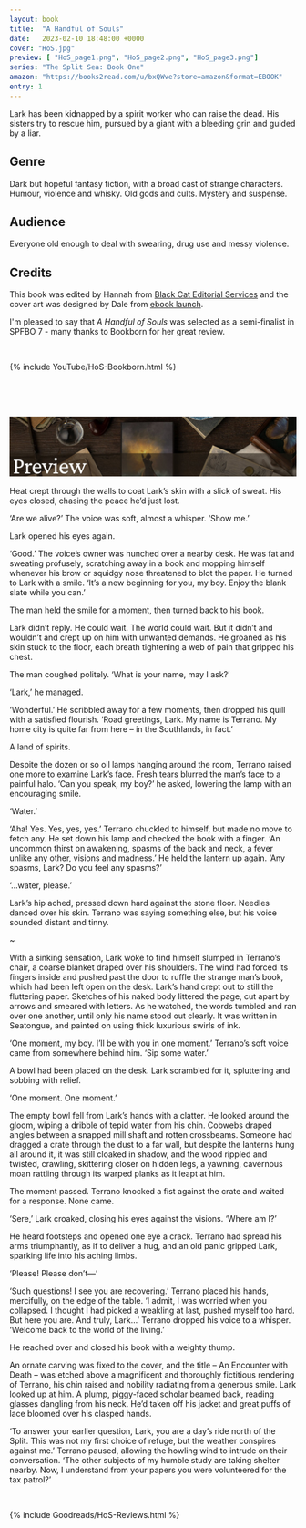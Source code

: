 ```yaml
---
layout: book
title:  "A Handful of Souls"
date:   2023-02-10 18:48:00 +0000
cover: "HoS.jpg"
preview: [ "HoS_page1.png", "HoS_page2.png", "HoS_page3.png"]
series: "The Split Sea: Book One"
amazon: "https://books2read.com/u/bxQWve?store=amazon&format=EBOOK"
entry: 1
---
```


Lark has been kidnapped by a spirit worker who can raise the dead. His sisters try to rescue him, pursued by a giant with a bleeding grin and guided by a liar.

## Genre
Dark but hopeful fantasy fiction, with a broad cast of strange characters. Humour, violence and whisky. Old gods and cults. Mystery and suspense. 

## Audience
Everyone old enough to deal with swearing, drug use and messy violence.

## Credits
This book was edited by Hannah from [Black Cat Editorial Services](https://blackcatedit.com/) and the cover art was designed by Dale from [ebook launch](https://ebooklaunch.com/).

I'm pleased to say that *A Handful of Souls* was selected as a semi-finalist in SPFBO 7 - many thanks to Bookborn for her great review.

<br />

{% include YouTube/HoS-Bookborn.html %}

<br />
<br />
<br />

![alt text](/assets/preview.jpg "Preview")

Heat crept through the walls to coat Lark’s skin with a slick of sweat. His eyes closed, chasing the peace he’d just lost.

‘Are we alive?’ The voice was soft, almost a whisper. ‘Show me.’

Lark opened his eyes again.

‘Good.’ The voice’s owner was hunched over a nearby desk. He was fat and sweating profusely, scratching away in a book and mopping himself whenever his brow or squidgy nose threatened to blot the paper. He turned to Lark with a smile. ‘It’s a new beginning for you, my boy. Enjoy the blank slate while you can.’

The man held the smile for a moment, then turned back to his book.

Lark didn’t reply. He could wait. The world could wait. But it didn’t and wouldn’t and crept up on him with unwanted demands. He groaned as his skin stuck to the floor, each breath tightening a web of pain that gripped his chest.

The man coughed politely. ‘What is your name, may I ask?’

‘Lark,’ he managed.

‘Wonderful.’ He scribbled away for a few moments, then dropped his quill with a satisfied flourish. ‘Road greetings, Lark. My name is Terrano. My home city is quite far from here – in the Southlands, in fact.’

A land of spirits.

Despite the dozen or so oil lamps hanging around the room, Terrano raised one more to examine Lark’s face. Fresh tears blurred the man’s face to a painful halo. ‘Can you speak, my boy?’ he asked, lowering the lamp with an encouraging smile.

‘Water.’

‘Aha! Yes. Yes, yes, yes.’ Terrano chuckled to himself, but made no move to fetch any. He set down his lamp and checked the book with a finger. ‘An uncommon thirst on awakening, spasms of the back and neck, a fever unlike any other, visions and madness.’ He held the lantern up again. ‘Any spasms, Lark? Do you feel any spasms?’

‘…water, please.’

Lark’s hip ached, pressed down hard against the stone floor. Needles danced over his skin. Terrano was saying something else, but his voice sounded distant and tinny.

~

With a sinking sensation, Lark woke to find himself slumped in Terrano’s chair, a coarse blanket draped over his shoulders. The wind had forced its fingers inside and pushed past the door to ruffle the strange man’s book, which had been left open on the desk. Lark’s hand crept out to still the fluttering paper. Sketches of his naked body littered the page, cut apart by arrows and smeared with letters. As he watched, the words tumbled and ran over one another, until only his
name stood out clearly. It was written in Seatongue, and painted on using thick luxurious swirls of ink.

‘One moment, my boy. I’ll be with you in one moment.’ Terrano’s soft voice came from somewhere behind him. ‘Sip some water.’

A bowl had been placed on the desk. Lark scrambled for it, spluttering and sobbing with relief.

‘One moment. One moment.’

The empty bowl fell from Lark’s hands with a clatter. He looked around the gloom, wiping a dribble of tepid water from his chin. Cobwebs draped angles between a snapped mill shaft and rotten crossbeams. Someone had dragged a crate through the dust to a far wall, but despite the lanterns hung all around it, it was still cloaked in shadow, and the wood rippled and
twisted, crawling, skittering closer on hidden legs, a yawning, cavernous moan rattling through its warped planks as it leapt at him.

The moment passed. Terrano knocked a fist against the crate and waited for a response. None came.

‘Sere,’ Lark croaked, closing his eyes against the visions. ‘Where am I?’

He heard footsteps and opened one eye a crack. Terrano had spread his arms triumphantly, as if to deliver a hug, and an old panic gripped Lark, sparking life into his aching limbs.

‘Please! Please don’t—’

‘Such questions! I see you are recovering.’ Terrano placed his hands, mercifully, on the edge of the table. ‘I admit, I was worried when you collapsed. I thought I had picked a weakling at last, pushed myself too hard. But here you are. And truly, Lark...’ Terrano dropped his voice to a whisper. ‘Welcome back to the world of the living.’

He reached over and closed his book with a weighty thump.

An ornate carving was fixed to the cover, and the title – An Encounter with Death – was etched above a magnificent and thoroughly fictitious rendering of Terrano, his chin raised and nobility radiating from a generous smile. Lark looked up at him. A plump, piggy-faced scholar beamed back, reading
glasses dangling from his neck. He’d taken off his jacket and great puffs of lace bloomed over his clasped hands.

‘To answer your earlier question, Lark, you are a day’s ride north of the Split. This was not my first choice of refuge, but the weather conspires against me.’ Terrano paused, allowing the howling wind to intrude on their conversation. ‘The other subjects of my humble study are taking shelter nearby. Now, I understand from your papers you were volunteered for the
tax patrol?’

<br />

{% include Goodreads/HoS-Reviews.html %}

